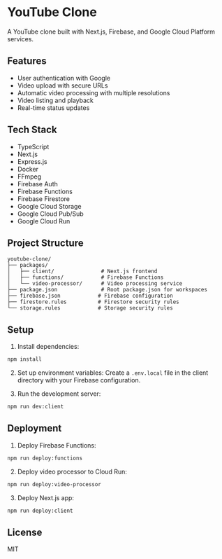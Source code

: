 # YouTube Clone

A YouTube clone built with Next.js, Firebase, and Google Cloud Platform services.

## Features

- User authentication with Google
- Video upload with secure URLs
- Automatic video processing with multiple resolutions
- Video listing and playback
- Real-time status updates

## Tech Stack

- TypeScript
- Next.js
- Express.js
- Docker
- FFmpeg
- Firebase Auth
- Firebase Functions
- Firebase Firestore
- Google Cloud Storage
- Google Cloud Pub/Sub
- Google Cloud Run

## Project Structure

```
youtube-clone/
├── packages/
│   ├── client/               # Next.js frontend
│   ├── functions/            # Firebase Functions
│   └── video-processor/      # Video processing service
├── package.json              # Root package.json for workspaces
├── firebase.json            # Firebase configuration
├── firestore.rules          # Firestore security rules
└── storage.rules            # Storage security rules
```

## Setup

1. Install dependencies:
```bash
npm install
```

2. Set up environment variables:
Create a `.env.local` file in the client directory with your Firebase configuration.

3. Run the development server:
```bash
npm run dev:client
```

## Deployment

1. Deploy Firebase Functions:
```bash
npm run deploy:functions
```

2. Deploy video processor to Cloud Run:
```bash
npm run deploy:video-processor
```

3. Deploy Next.js app:
```bash
npm run deploy:client
```

## License

MIT